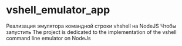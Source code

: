 # vshell_emulator_app
Реализация эмулятора командной строки vhshell на NodeJS
Чтобы запустить 
The project is dedicated to the implementation of the vshell command line emulator on NodeJs

